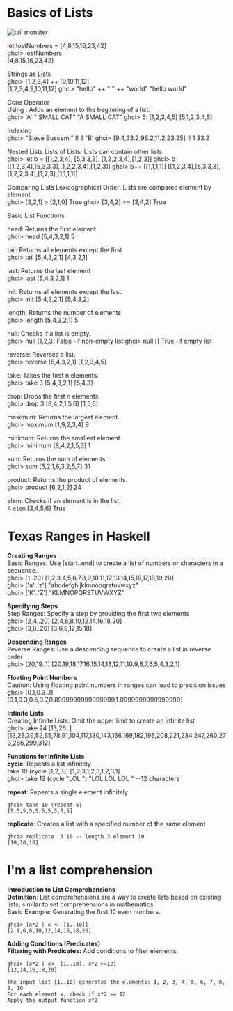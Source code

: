 # Basics of Lists
![tail monster](https://s3.amazonaws.com/lyah/listmonster.png)


let lostNumbers = [4,8,15,16,23,42]<br>
ghci> lostNumbers<br>
[4,8,15,16,23,42]<br>

Strings as Lists<br>
ghci> [1,2,3,4] ++ [9,10,11,12]<br>
[1,2,3,4,9,10,11,12]
ghci> "hello" ++ " " ++ "world"
"hello world"

Cons Operator  
Using : Adds an element to the beginning of a list.  
ghci> 'A':" SMALL CAT"
"A SMALL CAT"
ghci> 5: [1,2,3,4,5]
[5,1,2,3,4,5]

Indexing  
ghci> "Steve Buscemi" !! 6
'B'
ghci> [9.4,33.2,96.2,11.2,23.25] !! 1
33.2

Nested Lists
Lists of Lists: Lists can contain other lists  
ghci> let b = [[1,2,3,4], [5,3,3,3], [1,2,2,3,4],[1,2,3]]
ghci> b    
[[1,2,3,4],[5,3,3,3],[1,2,2,3,4],[1,2,3]]
ghci> b++ [[1,1,1,1]]
[[1,2,3,4],[5,3,3,3],[1,2,2,3,4],[1,2,3],[1,1,1,1]]

Comparing Lists
Lexicographical Order: Lists are compared element by element  
ghci> [3,2,1] > [2,1,0]
True
ghci> [3,4,2] == [3,4,2]
True

Basic List Functions

head: Returns the first element  
ghci> head [5,4,3,2,1]
5

tail: Returns all elements except the first  
ghci> tail [5,4,3,2,1]
[4,3,2,1]

last: Returns the last element   
ghci> last [5,4,3,2,1]
1

init: Returns all elements except the last.  
ghci> init  [5,4,3,2,1]
[5,4,3,2]

length: Returns the number of elements.  
ghci> length [5,4,3,2,1]
5

null: Checks if a list is empty.  
ghci> null [1,2,3]
False -if non-empty list
ghci> null []
True -if empty list

reverse: Reverses a list.  
ghci> reverse [5,4,3,2,1]
[1,2,3,4,5]

take: Takes the first n elements.  
ghci> take 3 [5,4,3,2,1]
[5,4,3]

drop: Drops the first n elements.  
ghci> drop 3 [8,4,2,1,5,6]
[1,5,6]

maximum: Returns the largest element.  
ghci> maximum [1,9,2,3,4]
9

minimum: Returns the smallest element.  
ghci> minimum [8,4,2,1,5,6]
1

sum: Returns the sum of elements.  
ghci> sum [5,2,1,6,3,2,5,7]
31

product: Returns the product of elements.  
ghci> product [6,2,1,2]
24

elem: Checks if an element is in the list.  
 4 `elem` [3,4,5,6]
True


# Texas Ranges in Haskell
**Creating Ranges**  
Basic Ranges: Use [start..end] to create a list of numbers or characters in a sequence.<br>
ghci> [1..20]
[1,2,3,4,5,6,7,8,9,10,11,12,13,14,15,16,17,18,19,20]  
ghci> ['a'..'z']
"abcdefghijklmnopqrstuvwxyz"  
ghci> ['K'..'Z']
"KLMNOPQRSTUVWXYZ"  

**Specifying Steps**  
Step Ranges: Specify a step by providing the first two elements  
ghci> [2,4..20]
[2,4,6,8,10,12,14,16,18,20]  
ghci> [3,6..20]
[3,6,9,12,15,18]  

**Descending Ranges**  
Reverse Ranges: Use a descending sequence to create a list in reverse order  
ghci> [20,19..1]
[20,19,18,17,16,15,14,13,12,11,10,9,8,7,6,5,4,3,2,1]  

**Floating Point Numbers**  
Caution: Using floating point numbers in ranges can lead to precision issues  
ghci> [0.1,0.3..1]
[0.1,0.3,0.5,0.7,0.8999999999999999,1.0999999999999999]  

**Infinite Lists**  
Creating Infinite Lists: Omit the upper limit to create an infinite list  
ghci> take 24 [13,26..]
[13,26,39,52,65,78,91,104,117,130,143,156,169,182,195,208,221,234,247,260,273,286,299,312]  

**Functions for Infinite Lists**  
**cycle**: Repeats a list infinitely  
take 10 (cycle [1,2,3])
[1,2,3,1,2,3,1,2,3,1]  
ghci> take 12 (cycle "LOL ")
"LOL LOL LOL " --12 characters  

**repeat**: Repeats a single element infinitely  
```
ghci> take 10 (repeat 5)  
[5,5,5,5,5,5,5,5,5,5]
```

**replicate**: Creates a list with a specified number of the same element  
```
ghci> replicate  3 10 -- length 3 element 10  
[10,10,10] 
```

# I'm a list comprehension
**Introduction to List Comprehensions**  
**Definition**: List comprehensions are a way to create lists based on existing lists, similar to set comprehensions in mathematics.  
Basic Example: Generating the first 10 even numbers.
```
ghci> [x*2 | x <- [1..10]]
[2,4,6,8,10,12,14,16,18,20]
```

**Adding Conditions (Predicates)**  
**Filtering with Predicates:** Add conditions to filter elements.  
```
ghci> [x*2 | x<- [1..10], x*2 >=12]
[12,14,16,18,20]

The input list [1..10] generates the elements: 1, 2, 3, 4, 5, 6, 7, 8, 9, 10
For each element x, check if x*2 >= 12
Apply the output function x*2
```